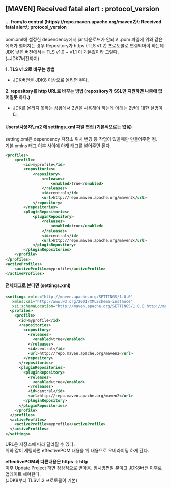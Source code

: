 ## \[MAVEN\] Received fatal alert : protocol\_version

#### ... from/to central (https\\://repo.maven.apache.org/maven2)\\: Received fatal alert\\: protocol\_version

pom.xml에 설정한 dependency에서 jar 다운로드가 안되고 .pom 파일에 위와 같은 에러가 떨어지는 경우
Repository가 https (TLS v1.2) 프로토콜로 연결되어야 하는데 JDK 낮은 버전에서는 TLS v1.0 ~ v1.1 이 기본값이라 그렇다.  
(~JDK7버전까지)

**1\. TLS v1.2로 바꾸는 방법**
-   JDK버전을 JDK8 이상으로 올리면 된다.

**2\. repository를 http URL로 바꾸는 방법 (repository가 SSL만 지원하면 나중에 없어질듯 하다.)**
-   JDK를 올리지 못하는 상황에서 2번을 사용해야 하는데 아래는 2번에 대한 설명이다.

#### Users\\사용자\\.m2 에 settings.xml 파일 편집 (기본적으로는 없음)
setting.xml은 dependency 저장소 위치 변경 등 작업이 있을때만 만들어주면 됨.  
기본 xmlns 태그 이후 사이에 아래 태그를 넣어주면 된다.

```xml
<profiles>
    <profile>
        <id>myprofile</id>
        <repositories>
            <repository>
                <releases>
                    <enabled>true</enabled>
                </releases>
                <id>central</id>
                <url>http://repo.maven.apache.org/maven2</url>
            </repository>
        </repositories>
        <pluginRepositories>
            <pluginRepository>
                <releases>
                    <enabled>true</enabled>
                </releases>
                <id>central</id>
                <url>http://repo.maven.apache.org/maven2</url>
            </pluginRepository>
        </pluginRepositories>
    </profile>
</profiles>
<activeProfiles>
    <activeProfile>myprofile</activeProfile>
</activeProfiles>
```

#### 전체태그로 본다면 (settings.xml)

```xml
<settings xmlns="http://maven.apache.org/SETTINGS/1.0.0"
   xmlns:xsi="http://www.w3.org/2001/XMLSchema-instance"
   xsi:schemaLocation="http://maven.apache.org/SETTINGS/1.0.0 http://maven.apache.org/xsd/settings-1.0.0.xsd">
  <profiles>
    <profile>
      <id>myprofile</id>
      <repositories>
        <repository>
          <releases>
            <enabled>true</enabled>
          </releases>
          <id>central</id>
          <url>http://repo.maven.apache.org/maven2</url>
        </repository>
      </repositories>
      <pluginRepositories>
        <pluginRepository>
          <releases>
            <enabled>true</enabled>
          </releases>
          <id>central</id>
          <url>http://repo.maven.apache.org/maven2</url>
        </pluginRepository>
      </pluginRepositories>
    </profile>
  </profiles>
  <activeProfiles>
    <activeProfile>myprofile</activeProfile>
  </activeProfiles>
</settings>
```

URL은 저장소에 따라 달라질 수 있다.  
위와 같이 세팅하면 effectivePOM 내용을 위 내용으로 오버라이딩 하게 된다.

**effectivePOM과 다른내용은 https -> http**  
이후 Update Project 하면 정상적으로 받아옴. 임시방편일 뿐이고 JDK8버전 이후로 업데이트 해야한다.  
(JDK8부터 TLSv1.2 프로토콜이 기본)